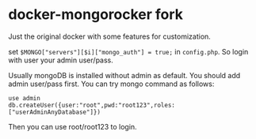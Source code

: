 docker-mongorocker fork
=======================

Just the original docker with some features for customization.

set `$MONGO["servers"][$i]["mongo_auth"] = true;` in `config.php`. So login with user your admin user/pass. 

Usually mongoDB is installed without admin as default. You should add admin user/pass first. You can try mongo command as follows:

	use admin
	db.createUser({user:"root",pwd:"root123",roles:["userAdminAnyDatabase"]}) 

Then you can use root/root123 to login.


